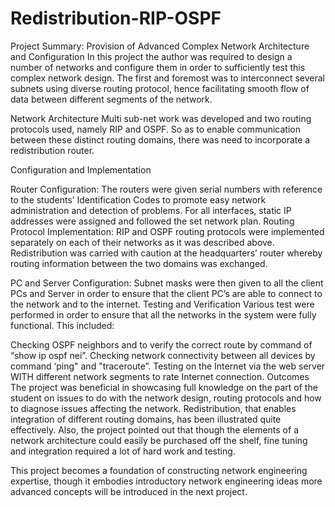 # Redistribution-RIP-OSPF


Project Summary: Provision of Advanced Complex Network Architecture and Configuration 
 In this project the author was required to design a number of networks and configure them in order to sufficiently test this complex network design. The first and foremost was to interconnect several subnets using diverse routing protocol, hence facilitating smooth flow of data between different segments of the network. 
 
 Network Architecture 
 Multi sub-net work was developed and two routing protocols used, namely RIP and OSPF. So as to enable communication between these distinct routing domains, there was need to incorporate a redistribution router. 
 
 Configuration and Implementation 
 
 Router Configuration: The routers were given serial numbers with reference to the students’ Identification Codes to promote easy network administration and detection of problems. For all interfaces, static IP addresses were assigned and followed the set network plan. 
 Routing Protocol Implementation: RIP and OSPF routing protocols were implemented separately on each of their networks as it was described above. Redistribution was carried with caution at the headquarters’ router whereby routing information between the two domains was exchanged. 
 
 PC and Server Configuration: Subnet masks were then given to all the client PCs and Server in order to ensure that the client PC’s are able to connect to the network and to the internet. 
 Testing and Verification 
 Various test were performed in order to ensure that all the networks in the system were fully functional. This included: 
 
 Checking OSPF neighbors and to verify the correct route by command of “show ip ospf nei”. 
 Checking network connectivity between all devices by command ‘ping" and "traceroute”. 
 Testing on the Internet via the web server WITH different network segments to rate Internet connection. 
 Outcomes 
 The project was beneficial in showcasing full knowledge on the part of the student on issues to do with the network design, routing protocols and how to diagnose issues affecting the network. Redistribution, that enables integration of different routing domains, has been illustrated quite effectively. Also, the project pointed out that though the elements of a network architecture could easily be purchased off the shelf, fine tuning and integration required a lot of hard work and testing. 
 
 This project becomes a foundation of constructing network engineering expertise, though it embodies introductory network engineering ideas more advanced concepts will be introduced in the next project. 
 
  
